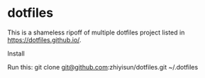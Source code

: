 # dotfiles
This is a shameless ripoff of multiple dotfiles project listed in https://dotfiles.github.io/.

Install

Run this:
git clone git@github.com:zhiyisun/dotfiles.git ~/.dotfiles
